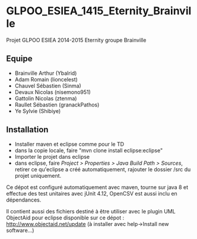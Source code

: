 ﻿GLPOO_ESIEA_1415_Eternity_Brainville
=================================

Projet GLPOO ESIEA 2014-2015 Eternity groupe Brainville

Equipe
------ 
- Brainville Arthur (Ybalrid)
- Adam Romain       (lioncelest)
- Chauvel Sébastien (Sinma)
- Devaux Nicolas    (nisemono951)
- Gattolin Nicolas  (ztenma)
- Raullet Sébastien (granackPathos)
- Ye Sylvie         (Shibiye)

Installation
------------
- Installer maven et eclipse comme pour le TD
- dans la copie locale, faire "mvn clone install eclipse:eclipse"
- Importer le projet dans eclipse
- dans eclipse, faire *Project > Properties > Java Build Path > Sources*, retirer ce qu'eclipse a créé automatiquement, rajouter le dossier /src du projet uniquement.

Ce dépot est configuré automatiquement avec maven, tourne sur java 8 et effectue des test unitaires avec jUnit 4.12, OpenCSV est aussi inclu en dépendances. 

Il contient aussi des fichiers destiné à être utiliser avec le plugin UML ObjectAid pour eclipse disponible sur ce dépot : http://www.objectaid.net/update (à installer avec help->Install new software...)